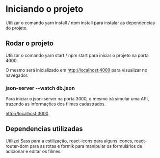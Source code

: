 # Iniciando o projeto

Utilizar o comando yarn install / npm install para instalar as dependencias do projeto.

## Rodar o projeto

Utilizar o comando yarn start / npm start para iniciar o projeto na porta 4000.

O mesmo será inicializado em [http://localhost:4000](http://localhost:4000) para visualizar no navegador.

### json-server --watch db.json

Para iniciar o json-server na porta 3000, o mesmo irá simular uma API, trazendo as informações dos filmes cadastrados.

[http://localhost:3000](http://localhost:3000)

## Dependencias utilizadas

Utilizei Sass para a estilização, react-icons para alguns icones, react-router-dom para as rotas e formik para manipular os formulários de adicionar e editar os filmes.
